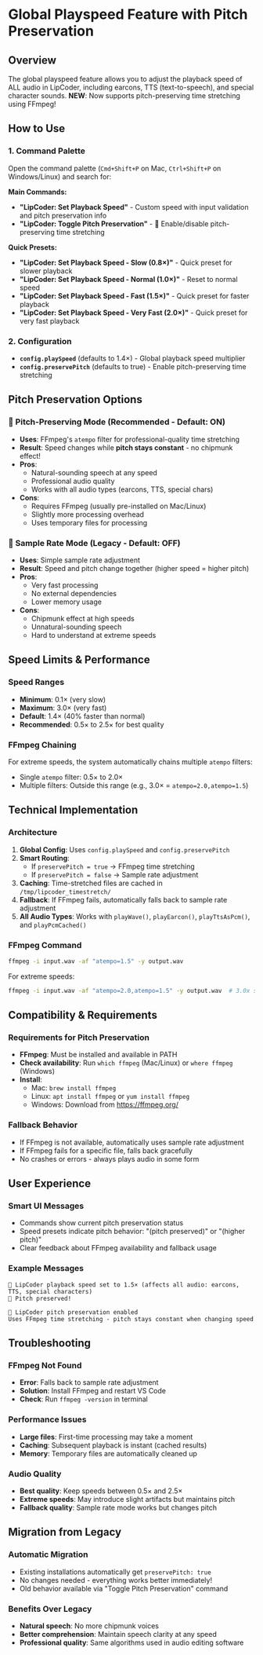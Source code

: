 # Global Playspeed Feature with Pitch Preservation

## Overview
The global playspeed feature allows you to adjust the playback speed of ALL audio in LipCoder, including earcons, TTS (text-to-speech), and special character sounds. **NEW**: Now supports pitch-preserving time stretching using FFmpeg!

## How to Use

### 1. Command Palette
Open the command palette (`Cmd+Shift+P` on Mac, `Ctrl+Shift+P` on Windows/Linux) and search for:

**Main Commands:**
- **"LipCoder: Set Playback Speed"** - Custom speed with input validation and pitch preservation info
- **"LipCoder: Toggle Pitch Preservation"** - 🎵 Enable/disable pitch-preserving time stretching

**Quick Presets:**
- **"LipCoder: Set Playback Speed - Slow (0.8×)"** - Quick preset for slower playback  
- **"LipCoder: Set Playback Speed - Normal (1.0×)"** - Reset to normal speed
- **"LipCoder: Set Playback Speed - Fast (1.5×)"** - Quick preset for faster playback
- **"LipCoder: Set Playback Speed - Very Fast (2.0×)"** - Quick preset for very fast playback

### 2. Configuration
- **`config.playSpeed`** (defaults to 1.4×) - Global playback speed multiplier
- **`config.preservePitch`** (defaults to true) - Enable pitch-preserving time stretching

## Pitch Preservation Options

### 🎵 Pitch-Preserving Mode (Recommended - Default: ON)
- **Uses**: FFmpeg's `atempo` filter for professional-quality time stretching
- **Result**: Speed changes while **pitch stays constant** - no chipmunk effect!
- **Pros**: 
  - Natural-sounding speech at any speed
  - Professional audio quality
  - Works with all audio types (earcons, TTS, special chars)
- **Cons**: 
  - Requires FFmpeg (usually pre-installed on Mac/Linux)
  - Slightly more processing overhead
  - Uses temporary files for processing

### 🎤 Sample Rate Mode (Legacy - Default: OFF)
- **Uses**: Simple sample rate adjustment
- **Result**: Speed and pitch change together (higher speed = higher pitch)
- **Pros**: 
  - Very fast processing
  - No external dependencies
  - Lower memory usage
- **Cons**: 
  - Chipmunk effect at high speeds
  - Unnatural-sounding speech
  - Hard to understand at extreme speeds

## Speed Limits & Performance

### Speed Ranges
- **Minimum**: 0.1× (very slow)
- **Maximum**: 3.0× (very fast)
- **Default**: 1.4× (40% faster than normal)
- **Recommended**: 0.5× to 2.5× for best quality

### FFmpeg Chaining
For extreme speeds, the system automatically chains multiple `atempo` filters:
- Single `atempo` filter: 0.5× to 2.0×
- Multiple filters: Outside this range (e.g., 3.0× = `atempo=2.0,atempo=1.5`)

## Technical Implementation

### Architecture
1. **Global Config**: Uses `config.playSpeed` and `config.preservePitch`
2. **Smart Routing**: 
   - If `preservePitch = true` → FFmpeg time stretching
   - If `preservePitch = false` → Sample rate adjustment
3. **Caching**: Time-stretched files are cached in `/tmp/lipcoder_timestretch/`
4. **Fallback**: If FFmpeg fails, automatically falls back to sample rate adjustment
5. **All Audio Types**: Works with `playWave()`, `playEarcon()`, `playTtsAsPcm()`, and `playPcmCached()`

### FFmpeg Command
```bash
ffmpeg -i input.wav -af "atempo=1.5" -y output.wav
```

For extreme speeds:
```bash
ffmpeg -i input.wav -af "atempo=2.0,atempo=1.5" -y output.wav  # 3.0x speed
```

## Compatibility & Requirements

### Requirements for Pitch Preservation
- **FFmpeg**: Must be installed and available in PATH
- **Check availability**: Run `which ffmpeg` (Mac/Linux) or `where ffmpeg` (Windows)
- **Install**: 
  - Mac: `brew install ffmpeg`
  - Linux: `apt install ffmpeg` or `yum install ffmpeg`
  - Windows: Download from https://ffmpeg.org/

### Fallback Behavior
- If FFmpeg is not available, automatically uses sample rate adjustment
- If FFmpeg fails for a specific file, falls back gracefully
- No crashes or errors - always plays audio in some form

## User Experience

### Smart UI Messages
- Commands show current pitch preservation status
- Speed presets indicate pitch behavior: "(pitch preserved)" or "(higher pitch)"
- Clear feedback about FFmpeg availability and fallback usage

### Example Messages
```
🎵 LipCoder playback speed set to 1.5× (affects all audio: earcons, TTS, special characters)
🎵 Pitch preserved!

🎵 LipCoder pitch preservation enabled
Uses FFmpeg time stretching - pitch stays constant when changing speed
```

## Troubleshooting

### FFmpeg Not Found
- **Error**: Falls back to sample rate adjustment
- **Solution**: Install FFmpeg and restart VS Code
- **Check**: Run `ffmpeg -version` in terminal

### Performance Issues
- **Large files**: First-time processing may take a moment
- **Caching**: Subsequent playback is instant (cached results)
- **Memory**: Temporary files are automatically cleaned up

### Audio Quality
- **Best quality**: Keep speeds between 0.5× and 2.5×
- **Extreme speeds**: May introduce slight artifacts but maintains pitch
- **Fallback quality**: Sample rate mode works but changes pitch

## Migration from Legacy

### Automatic Migration
- Existing installations automatically get `preservePitch: true`
- No changes needed - everything works better immediately!
- Old behavior available via "Toggle Pitch Preservation" command

### Benefits Over Legacy
- **Natural speech**: No more chipmunk voices
- **Better comprehension**: Maintain speech clarity at any speed
- **Professional quality**: Same algorithms used in audio editing software 